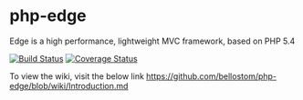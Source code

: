 # php-edge
Edge is a high performance, lightweight MVC framework, based on PHP 5.4 

[![Build Status](https://travis-ci.org/bellostom/php-edge.svg?branch=composer)](https://travis-ci.org/bellostom/php-edge)
[![Coverage Status](https://coveralls.io/repos/github/bellostom/php-edge/badge.svg?branch=composer)](https://coveralls.io/github/bellostom/php-edge?branch=composer)

To view the wiki, visit the below link
https://github.com/bellostom/php-edge/blob/wiki/Introduction.md

